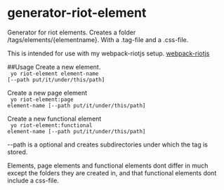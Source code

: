 # generator-riot-element
Generator for riot elements. 
Creates a folder /tags/elements/{elementname}. With a .tag-file and a .css-file.

This is intended for use with my webpack-riotjs setup.
<a href="https://github.com/opture/webpack-riotjs">webpack-riotjs</a>

##Usage
Create a new element.<br>
<code>
yo riot-element element-name [--path put/it/under/this/path]
</code>

Create a new page element<br>
<code>
yo riot-element:page element-name [--path put/it/under/this/path]
</code>

Create a new functional element<br>
<code>
yo riot-element:functional element-name [--path put/it/under/this/path]
</code>

--path is a optional and creates subdirectories under which the tag is stored.

Elements, page elements and functional elements dont differ in much except the folders they are created in, and that functional elements dont include a css-file.
